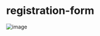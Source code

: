 # registration-form

![image](https://user-images.githubusercontent.com/103689125/230943348-3d2b4ee2-afcb-467d-8010-c5a997b85b4c.png)
